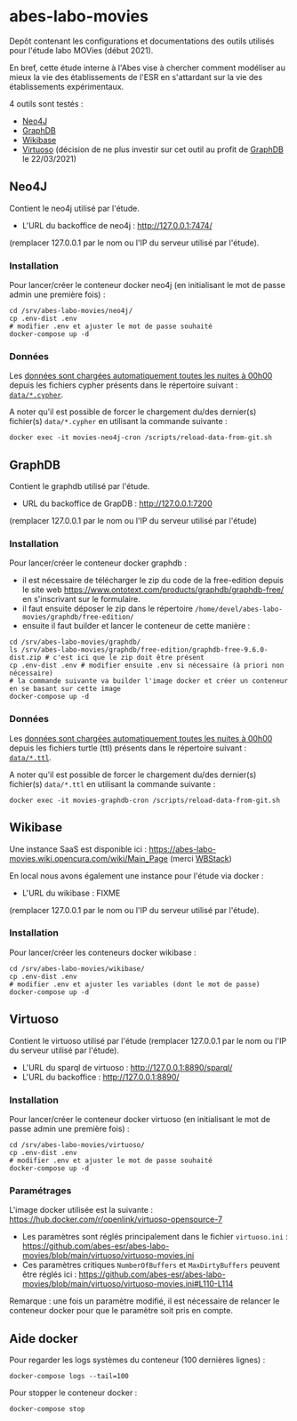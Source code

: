# abes-labo-movies

Depôt contenant les configurations et documentations des outils utilisés pour l'étude labo MOVies (début 2021).

En bref, cette étude interne à l'Abes vise à chercher comment modéliser au mieux la vie des établissements de l'ESR en s'attardant sur la vie des établissements expérimentaux. 

4 outils sont testés :
- [Neo4J](./README.md#Neo4J)
- [GraphDB](./README.md#GraphDB)
- [Wikibase](./README.md#Wikibase)
- [Virtuoso](./README.md#Virtuoso) (décision de ne plus investir sur cet outil au profit de [GraphDB](./README.md#GraphDB) le 22/03/2021)

## Neo4J

Contient le neo4j utilisé par l'étude.

- L'URL du backoffice de neo4j : http://127.0.0.1:7474/

(remplacer 127.0.0.1 par le nom ou l'IP du serveur utilisé par l'étude).

### Installation

Pour lancer/créer le conteneur docker neo4j (en initialisant le mot de passe admin une première fois) :
```
cd /srv/abes-labo-movies/neo4j/
cp .env-dist .env
# modifier .env et ajuster le mot de passe souhaité
docker-compose up -d
```

### Données

Les [données sont chargées automatiquement toutes les nuites à 00h00](https://github.com/abes-esr/abes-labo-movies/blob/main/neo4j/data-cron-loader/tasks) depuis les fichiers cypher présents dans le répertoire suivant : [`data/*.cypher`](https://github.com/abes-esr/abes-labo-movies/tree/main/data).

A noter qu'il est possible de forcer le chargement du/des dernier(s) fichier(s) `data/*.cypher` en utilisant la commande suivante :
```
docker exec -it movies-neo4j-cron /scripts/reload-data-from-git.sh
```

## GraphDB

Contient le graphdb utilisé par l'étude.

- URL du backoffice de GrapDB : http://127.0.0.1:7200

(remplacer 127.0.0.1 par le nom ou l'IP du serveur utilisé par l'étude)

### Installation

Pour lancer/créer le conteneur docker graphdb :
- il est nécessaire de télécharger le zip du code de la free-edition depuis le site web https://www.ontotext.com/products/graphdb/graphdb-free/ en s'inscrivant sur le formulaire.
- il faut ensuite déposer le zip dans le répertoire `/home/devel/abes-labo-movies/graphdb/free-edition/`
- ensuite il faut builder et lancer le conteneur de cette manière :
```
cd /srv/abes-labo-movies/graphdb/
ls /srv/abes-labo-movies/graphdb/free-edition/graphdb-free-9.6.0-dist.zip # c'est ici que le zip doit être présent
cp .env-dist .env # modifier ensuite .env si nécessaire (à priori non nécessaire)
# la commande suivante va builder l'image docker et créer un conteneur en se basant sur cette image
docker-compose up -d
```

### Données

Les [données sont chargées automatiquement toutes les nuites à 00h00](https://github.com/abes-esr/abes-labo-movies/blob/main/graphdb/data-cron-loader/tasks) depuis les fichiers turtle (ttl) présents dans le répertoire suivant : [`data/*.ttl`](https://github.com/abes-esr/abes-labo-movies/tree/main/data).

A noter qu'il est possible de forcer le chargement du/des dernier(s) fichier(s) `data/*.ttl` en utilisant la commande suivante :
```
docker exec -it movies-graphdb-cron /scripts/reload-data-from-git.sh
```


## Wikibase

Une instance SaaS est disponible ici : https://abes-labo-movies.wiki.opencura.com/wiki/Main_Page (merci [WBStack](https://www.wbstack.com/))

En local nous avons également une instance pour l'étude via docker :

- L'URL du wikibase : FIXME

(remplacer 127.0.0.1 par le nom ou l'IP du serveur utilisé par l'étude).

### Installation

Pour lancer/créer les conteneurs docker wikibase :
```
cd /srv/abes-labo-movies/wikibase/
cp .env-dist .env
# modifier .env et ajuster les variables (dont le mot de passe)
docker-compose up -d
```

## Virtuoso

Contient le virtuoso utilisé par l'étude (remplacer 127.0.0.1 par le nom ou l'IP du serveur utilisé par l'étude).

- L'URL du sparql de virtuoso : http://127.0.0.1:8890/sparql/
- L'URL du backoffice : http://127.0.0.1:8890/

### Installation

Pour lancer/créer le conteneur docker virtuoso (en initialisant le mot de passe admin une première fois) :
```
cd /srv/abes-labo-movies/virtuoso/
cp .env-dist .env
# modifier .env et ajuster le mot de passe souhaité
docker-compose up -d
```

### Paramétrages

L'image docker utilisée est la suivante : https://hub.docker.com/r/openlink/virtuoso-opensource-7

- Les paramètres sont réglés principalement dans le fichier `virtuoso.ini` : https://github.com/abes-esr/abes-labo-movies/blob/main/virtuoso/virtuoso-movies.ini
- Ces paramètres critiques `NumberOfBuffers` et `MaxDirtyBuffers` peuvent être réglés ici : https://github.com/abes-esr/abes-labo-movies/blob/main/virtuoso/virtuoso-movies.ini#L110-L114

Remarque : une fois un paramètre modifié, il est nécessaire de relancer le conteneur docker pour que le paramètre soit pris en compte.



## Aide docker

Pour regarder les logs systèmes du conteneur (100 dernières lignes) :
```
docker-compose logs --tail=100
```

Pour stopper le conteneur docker :
```
docker-compose stop
```
